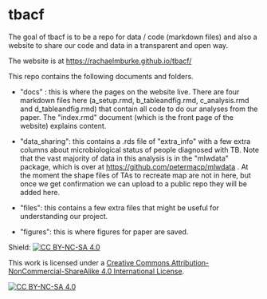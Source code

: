
# tbacf

<!-- badges: start -->
<!-- badges: end -->

The goal of tbacf is to be a repo for data / code (markdown files) and also a website to share our code and data in a transparent and open way.

The website is at https://rachaelmburke.github.io/tbacf/

This repo contains the following documents and folders.  

  * "docs" : this is where the pages on the website live.  There are four markdown files here (a_setup.rmd, b_tableandfig.rmd, c_analysis.rmd and d_tableandfig.rmd) that contain all code to do our analyses from the paper.  The "index.rmd" document (which is the front page of the website) explains content.
  
  * "data_sharing": this contains a .rds file of "extra_info" with a few extra columns about microbiological status of people diagnosed with TB.  Note that the vast majority of data in this analysis is in the "mlwdata" package, which is over at https://github.com/petermacp/mlwdata . At the moment the shape files of TAs to recreate map are not in here, but once we get confirmation we can upload to a public repo they will be added here.
  
  * "files":  this contains a few extra files that might be useful for understanding our project.
  
  * "figures": this is where figures for paper are saved.


Shield: [![CC BY-NC-SA 4.0][cc-by-nc-sa-shield]][cc-by-nc-sa]

This work is licensed under a
[Creative Commons Attribution-NonCommercial-ShareAlike 4.0 International License][cc-by-nc-sa].

[![CC BY-NC-SA 4.0][cc-by-nc-sa-image]][cc-by-nc-sa]

[cc-by-nc-sa]: http://creativecommons.org/licenses/by-nc-sa/4.0/
[cc-by-nc-sa-image]: https://licensebuttons.net/l/by-nc-sa/4.0/88x31.png
[cc-by-nc-sa-shield]: https://img.shields.io/badge/License-CC%20BY--NC--SA%204.0-lightgrey.svg
